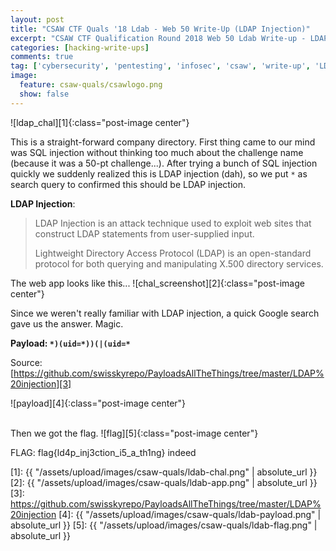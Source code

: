 ```yaml
---
layout: post
title: "CSAW CTF Quals '18 Ldab - Web 50 Write-Up (LDAP Injection)"
excerpt: "CSAW CTF Qualification Round 2018 Web 50 Ldab Write-up - LDAP Injection"
categories: [hacking-write-ups]
comments: true
tag: ['cybersecurity', 'pentesting', 'infosec', 'csaw', 'write-up', 'LDAP injection']
image:
  feature: csaw-quals/csawlogo.png
  show: false
---
```


![ldap_chal][1]{:class="post-image center"}

This is a straight-forward company directory. First thing came to our mind was SQL injection without thinking too much about the challenge name (because it was a 50-pt challenge...). After trying a bunch of SQL injection quickly we suddenly realized this is LDAP injection (dah), so we put ```*``` as search query to confirmed this should be LDAP injection.

**LDAP Injection**:
> LDAP Injection is an attack technique used to exploit web sites that construct LDAP statements from user-supplied input.
> 
> Lightweight Directory Access Protocol (LDAP) is an open-standard protocol for both querying and manipulating X.500 directory services. 

The web app looks like this...
![chal_screenshot][2]{:class="post-image center"}

Since we weren't  really familiar with LDAP injection, a quick Google search gave us the answer. Magic.

**Payload: ```*)(uid=*))(|(uid=*```**

Source: [https://github.com/swisskyrepo/PayloadsAllTheThings/tree/master/LDAP%20injection][3]

![payload][4]{:class="post-image center"}

<br>
Then we got the flag.
![flag][5]{:class="post-image center"}

FLAG: flag{ld4p_inj3ction_i5_a_th1ng} indeed


[1]: {{ "/assets/upload/images/csaw-quals/ldab-chal.png" | absolute_url }}
[2]: {{ "/assets/upload/images/csaw-quals/ldab-app.png" | absolute_url }}
[3]: https://github.com/swisskyrepo/PayloadsAllTheThings/tree/master/LDAP%20injection
[4]: {{ "/assets/upload/images/csaw-quals/ldab-payload.png" | absolute_url }}
[5]: {{ "/assets/upload/images/csaw-quals/ldab-flag.png" | absolute_url }}
